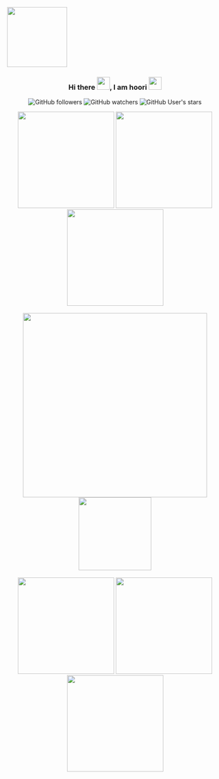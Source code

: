 <img width="140px" src="https://img.shields.io/badge/welcome-1abedb.svg?style=flat&logo=github&color=violet">
<div align="center">

### Hi there <img src="https://raw.githubusercontent.com/MartinHeinz/MartinHeinz/master/wave.gif" width=30px, height=30px />, I am hoori <img src="https://c.tenor.com/eT_e-q0D5xoAAAAC/long-livethe-blob-sunglasses.gif" width=30px, height=30px />

![GitHub followers](https://img.shields.io/github/followers/hooridahesh?color=%230984e3&logo=github)
![GitHub watchers](https://img.shields.io/github/watchers/hooridahesh/hooridahesh?color=%234cd137&label=Profile%20views%20&logo=github)
![GitHub User's stars](https://img.shields.io/github/stars/hooridahesh?color=%23ef5777&logo=github)

<!--<img alt="Github Viewers" src="https://komarev.com/ghpvc/?username=hooridahesh&style=flat&color=4cd137&logo=github">-->

<img width="225px"  src="https://s6.uupload.ir/files/untitled-1_fd1p.jpg">
<img width="225px"  src="https://s6.uupload.ir/files/untitled-1_fd1p.jpg">
<img width="225px"  src="https://s6.uupload.ir/files/untitled-1_fd1p.jpg">
<br><br>
<img width="430px" src="https://github-readme-stats.vercel.app/api?username=hooridahesh&show_icons=true&theme=algolia">
<!--[![Top Langs](https://github-readme-stats.vercel.app/api/top-langs/?username=hooridahesh&langs_count=8&theme=algolia)](https://github.com/hooridahesh/hooridahesh)-->
<img height="170px" src="https://github-readme-stats.vercel.app/api/top-langs?username=hooridahesh&show_icons=true&locale=en&layout=compact&theme=algolia">
<br><br>
<img width="225px"  src="https://s6.uupload.ir/files/untitled-1_fd1p.jpg">
<img width="225px"  src="https://s6.uupload.ir/files/untitled-1_fd1p.jpg">
<img width="225px"  src="https://s6.uupload.ir/files/untitled-1_fd1p.jpg">

</div>
